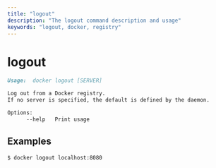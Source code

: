 ```yaml
---
title: "logout"
description: "The logout command description and usage"
keywords: "logout, docker, registry"
---
```


<!-- This file is maintained within the docker/cli Github
     repository at https://github.com/docker/cli/. Make all
     pull requests against that repo. If you see this file in
     another repository, consider it read-only there, as it will
     periodically be overwritten by the definitive file. Pull
     requests which include edits to this file in other repositories
     will be rejected.
-->

# logout

```markdown
Usage:  docker logout [SERVER]

Log out from a Docker registry.
If no server is specified, the default is defined by the daemon.

Options:
      --help   Print usage
```

## Examples

```bash
$ docker logout localhost:8080
```

